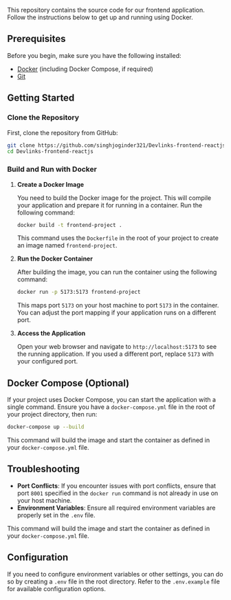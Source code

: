 This repository contains the source code for our frontend application. Follow the instructions below to get up and running using Docker.

## Prerequisites

Before you begin, make sure you have the following installed:

- [Docker](https://www.docker.com/products/docker-desktop) (including Docker Compose, if required)
- [Git](https://git-scm.com/)

## Getting Started

### Clone the Repository

First, clone the repository from GitHub:

```bash
git clone https://github.com/singhjoginder321/Devlinks-frontend-reactjs.git
cd Devlinks-frontend-reactjs
```

### Build and Run with Docker

1. **Create a Docker Image**

   You need to build the Docker image for the project. This will compile your application and prepare it for running in a container. Run the following command:

   ```bash
   docker build -t frontend-project .
   ```

   This command uses the `Dockerfile` in the root of your project to create an image named `frontend-project`.

2. **Run the Docker Container**

   After building the image, you can run the container using the following command:

   ```bash
   docker run -p 5173:5173 frontend-project
   ```

   This maps port `5173` on your host machine to port `5173` in the container. You can adjust the port mapping if your application runs on a different port.

3. **Access the Application**

   Open your web browser and navigate to `http://localhost:5173` to see the running application. If you used a different port, replace `5173` with your configured port.

## Docker Compose (Optional)

If your project uses Docker Compose, you can start the application with a single command. Ensure you have a `docker-compose.yml` file in the root of your project directory, then run:

```bash
docker-compose up --build
```

This command will build the image and start the container as defined in your `docker-compose.yml` file.

## Troubleshooting

- **Port Conflicts**: If you encounter issues with port conflicts, ensure that port `8001` specified in the `docker run` command is not already in use on your host machine.
- **Environment Variables**: Ensure all required environment variables are properly set in the `.env` file.

This command will build the image and start the container as defined in your `docker-compose.yml` file.

## Configuration

If you need to configure environment variables or other settings, you can do so by creating a `.env` file in the root directory. Refer to the `.env.example` file for available configuration options.
